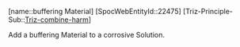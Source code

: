 ﻿---
type: TrizExample
aliases:
- buffering Material
license: CC BY-SA 4.0
copyright: https://github.com/SpocWeb
IsDeleted: false
IsReadOnly: false
Confidential: public
tags: 
- Triz/Principle/Example
---
[name::buffering Material]
[SpocWebEntityId::22475]
[Triz-Principle-Sub::[Triz-combine-harm](tech/Triz/Sub/Triz-combine-harm.md)]

Add a buffering Material to a corrosive Solution.